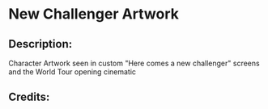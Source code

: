 # New Challenger Artwork

## Description: 

Character Artwork seen in custom "Here comes a new challenger" screens and the World Tour opening cinematic

## Credits: 



